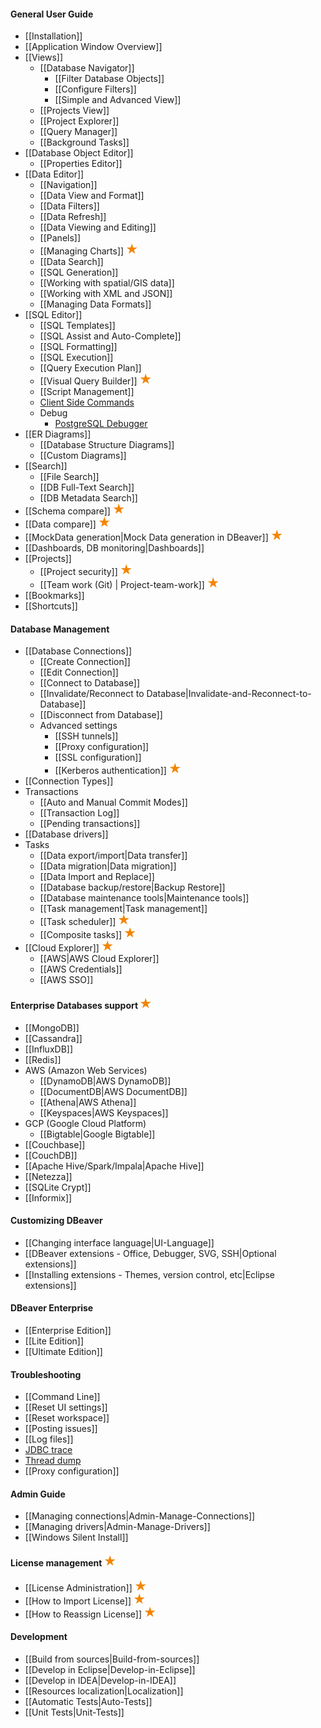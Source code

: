 #### General User Guide
- [[Installation]]
- [[Application Window Overview]]
- [[Views]]
  - [[Database Navigator]]
    - [[Filter Database Objects]]
    - [[Configure Filters]]
    - [[Simple and Advanced View]]
  - [[Projects View]]
  - [[Project Explorer]]
  - [[Query Manager]]
  - [[Background Tasks]]
- [[Database Object Editor]]
  - [[Properties Editor]]
- [[Data Editor]]
  - [[Navigation]]
  - [[Data View and Format]]
  - [[Data Filters]]
  - [[Data Refresh]]
  - [[Data Viewing and Editing]]
  - [[Panels]]
  - [[Managing Charts]] <img src="images/commercial.png" vspace="0" border="0" height="18"/>
  - [[Data Search]]
  - [[SQL Generation]]
  - [[Working with spatial/GIS data]]
  - [[Working with XML and JSON]]
  - [[Managing Data Formats]]
- [[SQL Editor]]
  - [[SQL Templates]]
  - [[SQL Assist and Auto-Complete]]
  - [[SQL Formatting]]
  - [[SQL Execution]]
  - [[Query Execution Plan]]
  - [[Visual Query Builder]] <img src="images/commercial.png" vspace="0" border="0" height="18"/>
  - [[Script Management]]
  - [Client Side Commands](Client-side-scripting)
  - Debug
    - [PostgreSQL Debugger](PGDebugger)
- [[ER Diagrams]]
  - [[Database Structure Diagrams]]
  - [[Custom Diagrams]]
- [[Search]]
  - [[File Search]]
  - [[DB Full-Text Search]]
  - [[DB Metadata Search]]
- [[Schema compare]] <img src="images/commercial.png" vspace="0" border="0" height="18"/>
- [[Data compare]] <img src="images/commercial.png" vspace="0" border="0" height="18"/>
- [[MockData generation|Mock Data generation in DBeaver]]&nbsp;<img src="images/commercial.png" vspace="0" height="18"/>
- [[Dashboards, DB monitoring|Dashboards]]
- [[Projects]]
  - [[Project security]] <img src="images/commercial.png" vspace="0" border="0" height="18"/>
  - [[Team work (Git) | Project-team-work]] <img src="images/commercial.png" vspace="0" border="0" height="18"/>
- [[Bookmarks]]
- [[Shortcuts]]

#### Database Management
- [[Database Connections]]
  - [[Create Connection]]
  - [[Edit Connection]]
  - [[Connect to Database]]
  - [[Invalidate/Reconnect to Database|Invalidate-and-Reconnect-to-Database]]
  - [[Disconnect from Database]]
  - Advanced settings <!--CMD:SKIP-->
    - [[SSH tunnels]] <!--CMD:SKIP-->
    - [[Proxy configuration]] <!--CMD:SKIP-->
    - [[SSL configuration]] <!--CMD:SKIP-->
    - [[Kerberos authentication]] <img src="images/commercial.png" vspace="0" border="0" height="18"/> <!--CMD:SKIP-->
- [[Connection Types]]
- Transactions
  - [[Auto and Manual Commit Modes]]
  - [[Transaction Log]]
  - [[Pending transactions]]
- [[Database drivers]]
- Tasks
  - [[Data export/import|Data transfer]]
  - [[Data migration|Data migration]]
  - [[Data Import and Replace]]
  - [[Database backup/restore|Backup Restore]]
  - [[Database maintenance tools|Maintenance tools]]
  - [[Task management|Task management]]
  - [[Task scheduler]] <img src="images/commercial.png" vspace="0" border="0" height="18"/>
  - [[Composite tasks]] <img src="images/commercial.png" vspace="0" border="0" height="18"/>
- [[Cloud Explorer]] <img src="images/commercial.png" vspace="0" border="0" height="18"/>
  - [[AWS|AWS Cloud Explorer]]
  - [[AWS Credentials]]
  - [[AWS SSO]]

#### Enterprise Databases support <img src="images/commercial.png" vspace="0" border="0" height="18"/>
- [[MongoDB]]
- [[Cassandra]]
- [[InfluxDB]]
- [[Redis]]
- AWS (Amazon Web Services)
  - [[DynamoDB|AWS DynamoDB]]
  - [[DocumentDB|AWS DocumentDB]]
  - [[Athena|AWS Athena]]
  - [[Keyspaces|AWS Keyspaces]]
- GCP (Google Cloud Platform)
  - [[Bigtable|Google Bigtable]]
- [[Couchbase]]
- [[CouchDB]]
- [[Apache Hive/Spark/Impala|Apache Hive]]
- [[Netezza]]
- [[SQLite Crypt]]
- [[Informix]]

#### Customizing DBeaver
- [[Changing interface language|UI-Language]]
- [[DBeaver extensions - Office, Debugger, SVG, SSH|Optional extensions]] <!--CMD:SKIP-->
- [[Installing extensions - Themes, version control, etc|Eclipse extensions]]

#### DBeaver Enterprise
- [[Enterprise Edition]]
- [[Lite Edition]]
- [[Ultimate Edition]]

#### Troubleshooting
- [[Command Line]]
- [[Reset UI settings]]
- [[Reset workspace]]
- [[Posting issues]]
- [[Log files]]
- [JDBC trace](JDBC-Tracing)
- [Thread dump](Making-a-thread-dump)
- [[Proxy configuration]]

#### Admin Guide
- [[Managing connections|Admin-Manage-Connections]]
- [[Managing drivers|Admin-Manage-Drivers]]
- [[Windows Silent Install]]

#### License management <img src="images/commercial.png" vspace="0" border="0" height="18"/>
- [[License Administration]] <img src="images/commercial.png" vspace="0" border="0" height="18"/>
- [[How to Import License]] <img src="images/commercial.png" vspace="0" border="0" height="18"/>
- [[How to Reassign License]] <img src="images/commercial.png" vspace="0" border="0" height="18"/>

#### Development <!--CMD:SKIP-->
- [[Build from sources|Build-from-sources]] <!--CMD:SKIP-->
- [[Develop in Eclipse|Develop-in-Eclipse]] <!--CMD:SKIP-->
- [[Develop in IDEA|Develop-in-IDEA]] <!--CMD:SKIP-->
- [[Resources localization|Localization]] <!--CMD:SKIP-->
- [[Automatic Tests|Auto-Tests]] <!--CMD:SKIP-->
- [[Unit Tests|Unit-Tests]] <!--CMD:SKIP-->
